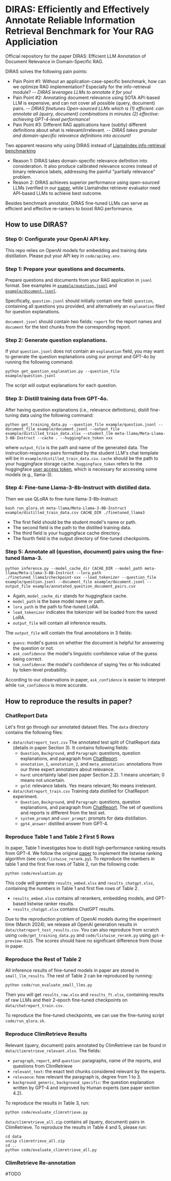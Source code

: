 # DIRAS: Efficiently and Effectively Annotate Reliable Information Retrieval Benchmark for Your RAG Appliciation
Official repository for the paper DIRAS: Efficient LLM Annotation of Document Relevance in Domain-Specific RAG.

DIRAS solves the following pain points:
- Pain Point \#1: Without an application-case-specific benchmark, how can we optimize RAG implementation? Especially for the info-retrieval module? -- *DIRAS leverages LLMs to annotate it for you!*
- Pain Point \#2: Annotating document relevance using SOTA API-based LLM is expensive, and can not cover all possible (query, document) pairs. -- *DRIAS finetunes Open-sourced LLMs which is (1) efficient: can annotate all (query, document) combinations in minutes (2) effective: achieving GPT-4-level performance!*
- Pain Point \#3: Different RAG applications have (subtly) different definitions about what is relevant/irrelevant. -- *DIRAS takes granular and domain-specific relevance definitions into account!*

Two apparent reasons why using DIRAS instead of [LlamaIndex info-retrieval benchmarking](https://docs.llamaindex.ai/en/stable/module_guides/evaluating/usage_pattern_retrieval/)
- Reason 1: DIRAS takes domain-specific relevance definition into consideration. It also produce calibrated relevance scores instead of binary relevance labels, addressing the painful "partially relevance" problem.
- Reason 2: DIRAS achieves superior performance using open-sourced LLMs (verified in our [paper](https://arxiv.org/abs/2406.14162), while LlamaIndex retriever evaluator need API-based LLMs to achieve best outcome.

Besides benchmark annotator, DIRAS fine-tuned LLMs can serve as efficient and effective re-rankers to boost RAG performance.

## How to use DIRAS?
### Step 0: Configurate your OpenAI API key.
This repo relies on OpenAI models for embedding and training data distillation. Please put your API key in `code/apikey.env`.

### Step 1: Prepare your questions and documents.
Prepare questions and documents from your RAG application in `jsonl` format. See examples in [`example/question.jsonl`](./example/question.jsonl) and [`example/document.jsonl`](./example/document.jsonl).

Specifically, `question.jsonl` should initially contain one field: `question`, containing all questions you provided, and alternatively an `explanation` filed for question explanations.

`document.jsonl` should contain two fields: `report` for the report names and `document` for the text chunks from the corresponding report.

### Step 2: Generate question explanations.
If your `question.jsonl` does not contain an `explanation` field, you may want to generate the question explanations using our prompt and GPT-4o by running the following command:
```shell
python get_question_explanation.py --question_file example/question.jsonl
```
The script will output explanations for each question.

### Step 3: Distill training data from GPT-4o.
After having question explanations (i.e., relevance definitions), distill fine-tuning data using the following command:
```shell
python get_training_data.py --question_file example/question.jsonl --document_file example/document.jsonl --output_file example/distilled_train_data.xlsx --student_llm meta-llama/Meta-Llama-3-8B-Instruct --cache . --huggingface_token xxx
```
where `output_file` is the path and name of the generated data. The instruction-response pairs formatted by the student LLM's chat template will be in `example/distilled_train_data.csv`. `cache` should be the path to your huggingface storage cache. `huggingface_token` refers to the huggingface [user access token](https://huggingface.co/docs/hub/security-tokens), which is necessary for accessing some models (e.g., llama-3).

### Step 4: Fine-tune Llama-3-8b-Instruct with distilled data.
Then we use QLoRA to fine-tune llama-3-8b-Instruct:
```shell
bash run_qlora.sh meta-llama/Meta-Llama-3-8B-Instruct example/distilled_train_data.csv CACHE_DIR ./finetuned_llama3
```
- The first field should be the student model's name or path.
- The second field  is the path to the distilled training data.
- The third field is your huggingface cache directory.
- The fourth field is the output directory of fine-tuned checkpoints.

### Step 5: Annotate all (question, document) pairs using the fine-tuned llama-3.
```shell
python inference.py --model_cache_dir CACHE_DIR --model_path meta-llama/Meta-Llama-3-8B-Instruct --lora_path ./finetuned_llama3/checkpoint-xxx --load_tokenizer --question_file example/question.jsonl --document_file example/document.jsonl --output_file example/annotated_question_document_pairs.csv
```
- Again, `model_cache_dir` stands for huggingface cache.
- `model_path` is the base model name or path.
- `lora_path` is the path to fine-tuned LoRA.
- `load_tokenizer` indicates the tokenizer will be loaded from the saved LoRA.
- `output_file` will contain all inference results.

The `output_file` will contain the final annotations in 3 fields:
- `guess`: model's guess on whether the document is helpful for answering the question or not.
- `ask_confidence`: the model's linguistic confidence value of the guess being correct.
- `tok_confidence`: the model's confidence of saying Yes or No indicated by token-level probability.

According to our observations in paper, `ask_confidence` is easier to interpret while `tok_confidence` is more accurate.

## How to reproduce the results in paper?
### ChatReport Data
Let's first go through our annotated dataset files. The `data` directory contains the following files:
- `data/chatreport_test.csv` The annotated test split of ChatReport data (details in paper Section 3). It contains following fields:
  - `Question`, `Background`, and `Paragraph`: questions, question explanations, and paragraph from [ChatReport](https://github.com/edisonni-hku/chatreport).
  - `annotation_1`, `annotation_2`, and `meta_annotation`: annotations from our three expert annotators about relevance.
  - `hard`: uncertainty label (see paper Section 2.2). 1 means uncertain; 0 means not uncertain.
  - `gold`: relevance labels. Yes means relevant; No means irrelevant.
- `data/chatreport_train.csv` Training data distilled for ChatReport experiment.
  - `Question`, `Background`, and `Paragraph`: questions, question explanations, and paragraph from [ChatReport](https://github.com/edisonni-hku/chatreport). The set of questions and reports is different from the test set.
  - `system_prompt` and `user_prompt`: prompts for data distillation.
  - `gpt4_answer`: distilled answer from GPT-4.

### Reproduce Table 1 and Table 2 First 5 Rows
In paper, Table 1 investigates how to distill high-performance ranking results from GPT-4. We follow the original [paper](https://aclanthology.org/2023.emnlp-main.923.pdf) to implement the listwise ranking algorithm (see `code/listwise_rerank.py`). 
To reproduce the numbers in table 1 and the first five rows of Table 2, run the following code:
```shell
python code/evaluation.py
```
This code will generate `results_embed.xlsx` and `results_chatgpt.xlsx`, containing the numbers in Table 1 and first five rows of Table 2.

- `results_embed.xlsx` contains all rerankers, embedding models, and GPT-based listwise ranker results.
- `results_chatgpt.xlsx` contains ChatGPT results.

Due to the reproduction problem of OpenAI models during the experiment time (March 2024), we release all OpenAI generation results in `data/chatreport_test_results.csv`.
You can also reproduce from scratch using `code/get_training_data.py` and `code/listwise_rerank.py` using `gpt-4-preview-0125`. The scores should have no significant difference from those in paper.

### Reproduce the Rest of Table 2
All inference results of fine-tuned models in paper are stored in `small_llm_results`. The rest of Table 2 can be reproduced by running:
```shell
python code/run_evaluate_small_llms.py
```
Then you will get `results_raw.xlsx` and `results_ft.xlsx`, containing results of raw LLMs and their 2-epoch fine-tuned checkpoints on `data/chatreport_train.csv`.

To reproduce the fine-tuned checkpoints, we can use the fine-tuning script `code/run_qlora.sh`.


### Reproduce ClimRetrieve Results

Relevant (query, document) pairs annotated by ClimRetrieve can be found in `data/climretrieve_relevant.xlsx`. The fields:
- `paragraph`, `report`, and `question`: paragraphs, name of the reports, and questions from ClimRetrieve
- `relevant_text`: the exact text chunks considered relevant by the experts.
- `relevance`: how relevant the paragraph is, degree from 1 to 3.
- `background_generic`, `background_specific`: the question explanation written by GPT-4 and improved by Human experts (see paper section 4.2).

To reproduce the results in Table 3, run:
```shell
python code/evaluate_climretrieve.py
```

`data/climretrieve_all.zip` contains all (query, document) pairs in ClimRetrieve. To reproduce the results in Table 4 and 5, please run:
```shell
cd data
unzip climretrieve_all.zip
cd ..
python code/evaluate_climretrieve_all.py
```

### ClimRetrieve Re-annotation
#TODO
